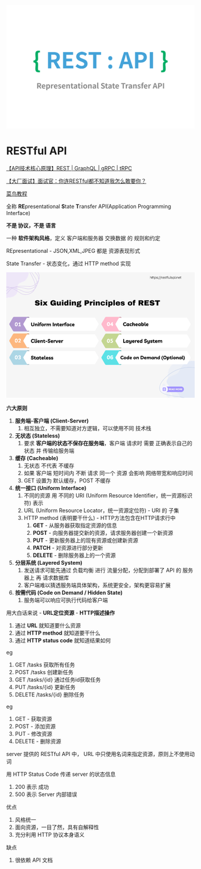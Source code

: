 ![](Pics/rest000.png)

# RESTful API

[【API技术核心原理】REST | GraphQL | gRPC | tRPC](https://www.bilibili.com/video/BV1yL41167fD/)

[【大厂面试】面试官：你连RESTful都不知道我怎么敢要你？](https://mp.weixin.qq.com/s/56lUMDnklrvWQXrpWWC8Xg)

[菜鸟教程](https://www.runoob.com/w3cnote/restful-architecture.html)

全称 **RE**presentational **S**tate **T**ransfer API(Application Programming Interface)

**不是 协议，不是 语言**

一种 **软件架构风格**，定义 客户端和服务器 交换数据 的 规则和约定

REpresentational - JSON,XML,JPEG 都是 资源表现形式

State Transfer - 状态变化，通过 HTTP method 实现

![](Pics/rest001.png)

**六大原则**
1. **服务端-客户端 (Client-Server)**
   1. 相互独立，不需要知道对方逻辑，可以使用不同 技术栈
2. **无状态 (Stateless)**
   1. 要求 **客户端的状态不保存在服务端**，客户端 请求时 需要 正确表示自己的状态 并 传输给服务端
3. **缓存 (Cacheable)**
   1. 无状态 不代表 不缓存
   2. 如果 客户端 短时间内 不断 请求 同一个 资源 会影响 网络带宽和响应时间
   3. GET 设置为 默认缓存，POST 不缓存
4. **统一接口 (Uniform Interface)**
   1. 不同的资源 用 不同的 URI (Uniform Resource Identifier，统一资源标识符) 表示
   2. URL (Uniform Resource Locator，统一资源定位符) - URI 的 子集
   3. HTTP method (表明要干什么) - HTTP方法包含在HTTP请求行中
      1. **GET**    - 从服务器获取指定资源的信息
      2. **POST**   - 向服务器提交新的资源，请求服务器创建一个新资源
      3. **PUT**    - 更新服务器上的现有资源或创建新资源
      4. **PATCH**  - 对资源进行部分更新
      5. **DELETE** - 删除服务器上的一个资源
5. **分层系统 (Layered System)**
   1. 发送请求可能先通过 负载均衡 进行 流量分配，分配到部署了 API 的 服务器上 再 请求数据库
   2. 客户端难以猜透服务端具体架构，系统更安全，架构更容易扩展
6. **按需代码 (Code on Demand / Hidden State)**
   1. 服务端可以响应可执行代码给客户端

用大白话来说 - **URL定位资源** - **HTTP描述操作**
1. 通过 **URL** 就知道要什么资源
2. 通过 **HTTP method** 就知道要干什么
3. 通过 **HTTP status code** 就知道结果如何

eg
1. GET /tasks 获取所有任务
2. POST /tasks 创建新任务
3. GET /tasks/{id} 通过任务id获取任务
4. PUT /tasks/{id} 更新任务
5. DELETE /tasks/{id} 删除任务

eg
1. GET - 获取资源
2. POST - 添加资源
3. PUT - 修改资源
4. DELETE - 删除资源

server 提供的 RESTfuI API 中， URL 中只使用名词来指定资源，原则上不使用动词

用 HTTP Status Code 传递 server 的状态信息
1. 200 表示 成功
2. 500 表示 Server 内部错误

优点
1. 风格统一
2. 面向资源，一目了然，具有自解释性
3. 充分利用 HTTP 协议本身语义

缺点
1. 很依赖 API 文档

